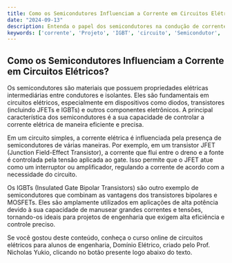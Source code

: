 ```yaml
---
title: Como os Semicondutores Influenciam a Corrente em Circuitos Elétricos?
date: "2024-09-13"
description: Entenda o papel dos semicondutores na condução de corrente em circuitos elétricos e como eles são aplicados em projetos de engenharia.
keywords: ['corrente', 'Projeto', 'IGBT', 'circuito', 'Semicondutor', 'simples', 'JFET']
---
```


## Como os Semicondutores Influenciam a Corrente em Circuitos Elétricos?

Os semicondutores são materiais que possuem propriedades elétricas intermediárias entre condutores e isolantes. Eles são fundamentais em circuitos elétricos, especialmente em dispositivos como diodos, transistores (incluindo JFETs e IGBTs) e outros componentes eletrônicos. A principal característica dos semicondutores é a sua capacidade de controlar a corrente elétrica de maneira eficiente e precisa.

Em um circuito simples, a corrente elétrica é influenciada pela presença de semicondutores de várias maneiras. Por exemplo, em um transistor JFET (Junction Field-Effect Transistor), a corrente que flui entre o dreno e a fonte é controlada pela tensão aplicada ao gate. Isso permite que o JFET atue como um interruptor ou amplificador, regulando a corrente de acordo com a necessidade do circuito.

Os IGBTs (Insulated Gate Bipolar Transistors) são outro exemplo de semicondutores que combinam as vantagens dos transistores bipolares e MOSFETs. Eles são amplamente utilizados em aplicações de alta potência devido à sua capacidade de manusear grandes correntes e tensões, tornando-os ideais para projetos de engenharia que exigem alta eficiência e controle preciso.

Se você gostou deste conteúdo, conheça o curso online de circuitos elétricos para alunos de engenharia, Domínio Elétrico, criado pelo Prof. Nicholas Yukio, clicando no botão presente logo abaixo do texto.